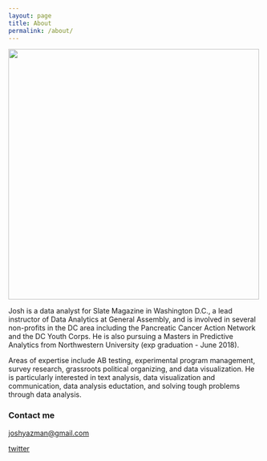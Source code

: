 ```yaml
---
layout: page
title: About
permalink: /about/
---
```


<p>
  <img src="https://joshyazman.github.io/images/josh and kzir khan.png#center" width="500" height="500"/>
</p>

Josh is a data analyst for Slate Magazine in Washington D.C., a lead instructor of Data Analytics at General Assembly, and is involved in several non-profits in the DC area including the Pancreatic Cancer Action Network and the DC Youth Corps. He is also pursuing a Masters in Predictive Analytics from Northwestern University (exp graduation - June 2018). 

Areas of expertise include AB testing, experimental program management, survey research, grassroots political organizing, and data visualization. He is particularly interested in text analysis, data visualization and communication, data analysis eductation, and solving tough problems through data analysis.

### Contact me

[joshyazman@gmail.com](mailto:joshyazman@gmail.com)

[twitter](https://twitter.com/jyazman2012)
